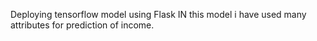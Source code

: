 Deploying tensorflow model using Flask
IN this model i have used many attributes for prediction of income.
